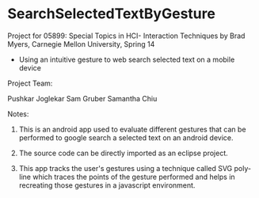 SearchSelectedTextByGesture
===========================

Project for 05899: Special Topics in HCI- Interaction Techniques by Brad Myers, Carnegie Mellon University, Spring 14

- Using an intuitive gesture to web search selected text on a mobile device

Project Team: 

Pushkar Joglekar
Sam Gruber
Samantha Chiu

Notes: 

1. This is an android app used to evaluate different gestures that can be performed to google search a selected text on an android device.

2. The source code can be directly imported as an eclipse project. 

3. This app tracks the user's gestures using a technique called SVG poly-line which traces the points of the gesture performed and helps in recreating those gestures in a javascript environment.



